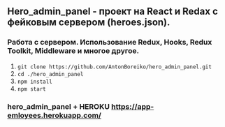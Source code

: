 
## Hero_admin_panel - проект на  React и Redax с фейковым сервером (heroes.json).
### Работа с сервером. Использование Redux, Hooks, Redux Toolkit, Middleware  и многое другое.

1. `git clone https://github.com/AntonBoreiko/hero_admin_panel.git`
2. `cd ./hero_admin_panel`
3. `npm install`
4. `npm start`

 ### hero_admin_panel + HEROKU https://app-emloyees.herokuapp.com/

<!-- <img src="./src/img/calc.gif"> -->
